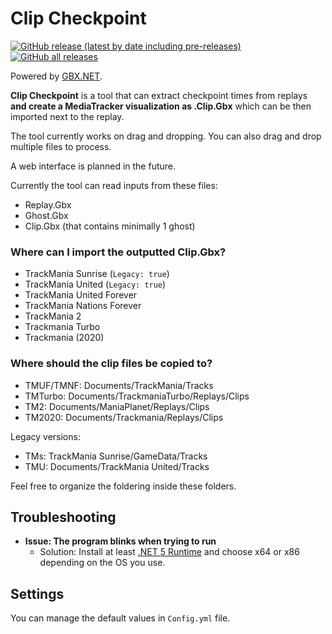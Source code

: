 # Clip Checkpoint

[![GitHub release (latest by date including pre-releases)](https://img.shields.io/github/v/release/BigBang1112-cz/clip-checkpoint?include_prereleases&style=for-the-badge)](https://github.com/BigBang1112-cz/clip-checkpoint/releases)
[![GitHub all releases](https://img.shields.io/github/downloads/BigBang1112-cz/clip-checkpoint/total?style=for-the-badge)](https://github.com/BigBang1112-cz/clip-checkpoint/releases)

Powered by [GBX.NET](https://github.com/BigBang1112/gbx-net).

**Clip Checkpoint** is a tool that can extract checkpoint times from replays **and create a MediaTracker visualization as .Clip.Gbx** which can be then imported next to the replay.

The tool currently works on drag and dropping. You can also drag and drop multiple files to process.

A web interface is planned in the future.

Currently the tool can read inputs from these files:
- Replay.Gbx
- Ghost.Gbx
- Clip.Gbx (that contains minimally 1 ghost)

### Where can I import the outputted Clip.Gbx?

- TrackMania Sunrise (`Legacy: true`)
- TrackMania United (`Legacy: true`)
- TrackMania United Forever
- TrackMania Nations Forever
- TrackMania 2
- Trackmania Turbo
- Trackmania (2020)

### Where should the clip files be copied to?

- TMUF/TMNF: Documents/TrackMania/Tracks
- TMTurbo: Documents/TrackmaniaTurbo/Replays/Clips
- TM2: Documents/ManiaPlanet/Replays/Clips
- TM2020: Documents/Trackmania/Replays/Clips

Legacy versions:
- TMs: TrackMania Sunrise/GameData/Tracks
- TMU: Documents/TrackMania United/Tracks

Feel free to organize the foldering inside these folders.

## Troubleshooting

- **Issue: The program blinks when trying to run**
  - Solution: Install at least [.NET 5 Runtime](https://dotnet.microsoft.com/download/dotnet/6.0/runtime) and choose x64 or x86 depending on the OS you use.

## Settings

You can manage the default values in `Config.yml` file.
